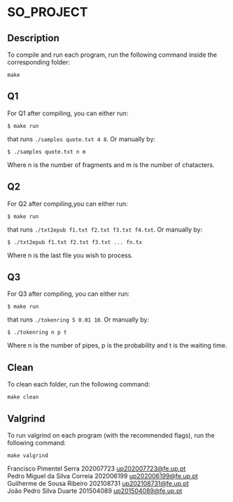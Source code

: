 # SO_PROJECT

## Description
To compile and run each program, run the following command inside the corresponding folder:
```
make
```
## Q1
For Q1 after compiling, you can either run:
```
$ make run
```
that runs `./samples quote.txt 4 8`.  Or manually by:
```
$ ./samples quote.txt n m
```
Where n is the number of fragments and m is the number of chatacters.

## Q2
For Q2 after compiling,you can either run:
```
$ make run
```
that runs `./txt2epub f1.txt f2.txt f3.txt f4.txt`.  Or manually by:
```
$ ./txt2epub f1.txt f2.txt f3.txt ... fn.tx
```
Where n is the last file you wish to process.

## Q3
For Q3 after compiling, you can either run:
```
$ make run
```
that runs `./tokenring 5 0.01 10`.  Or manually by:
```
$ ./tokenring n p t
```
Where n is the number of pipes, p is the probability and t is the waiting time.


## Clean
To clean each folder, run the following command:
```
make clean
```
## Valgrind
To run valgrind on each program (with the recommended flags), run the following command:
```
make valgrind
```

Francisco Pimentel Serra 202007723 up202007723@fe.up.pt<br>
Pedro Miguel da Silva Correia 202006199 up202006199@fe.up.pt<br>
Guilherme de Sousa Ribeiro 202108731 up202108731@fe.up.pt<br>
João Pedro Silva Duarte 201504089 up201504089@fe.up.pt<br>
